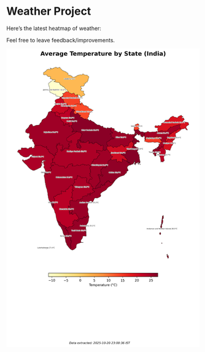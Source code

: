 # Weather Project

Here’s the latest heatmap of weather:

Feel free to leave feedback/improvements.

![India Heatmap](docs/assets/india_heatmap.png?v=F671BE)
